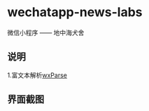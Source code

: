 # wechatapp-news-labs
微信小程序 —— 地中海犬舍

## 说明

1.富文本解析[wxParse](https://github.com/icindy/wxParse)




## 界面截图
